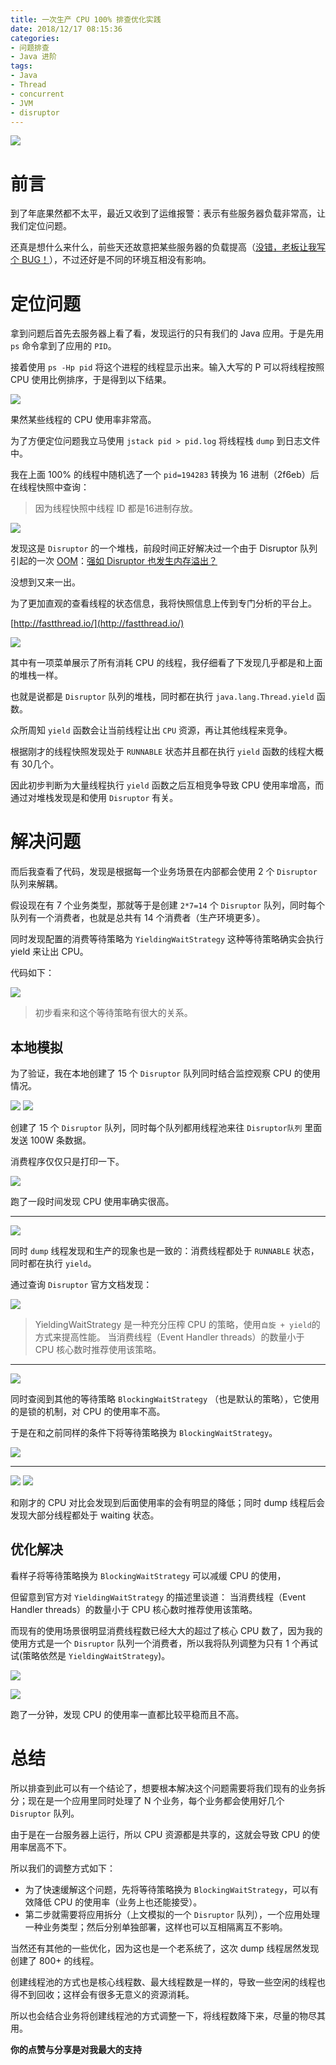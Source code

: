 ```yaml
---
title: 一次生产 CPU 100% 排查优化实践
date: 2018/12/17 08:15:36 
categories: 
- 问题排查
- Java 进阶
tags: 
- Java
- Thread
- concurrent
- JVM
- disruptor
---
```


![](https://ws3.sinaimg.cn/large/006tNbRwly1fy67gauqxyj31eg0u0gun.jpg)

# 前言

到了年底果然都不太平，最近又收到了运维报警：表示有些服务器负载非常高，让我们定位问题。

还真是想什么来什么，前些天还故意把某些服务器的负载提高（[没错，老板让我写个 BUG！](https://crossoverjie.top/2018/12/12/java-senior/java-memary-allocation/)），不过还好是不同的环境互相没有影响。



<!--more-->

# 定位问题

拿到问题后首先去服务器上看了看，发现运行的只有我们的 Java 应用。于是先用 `ps` 命令拿到了应用的 `PID`。

接着使用 `ps -Hp pid` 将这个进程的线程显示出来。输入大写的 P 可以将线程按照 CPU 使用比例排序，于是得到以下结果。

![](https://ws3.sinaimg.cn/large/006tNbRwly1fy7z1kg8s3j30s40ncn9w.jpg)

果然某些线程的 CPU 使用率非常高。


为了方便定位问题我立马使用 `jstack pid > pid.log` 将线程栈 `dump` 到日志文件中。

我在上面 100% 的线程中随机选了一个 `pid=194283` 转换为 16 进制（2f6eb）后在线程快照中查询：

> 因为线程快照中线程 ID 都是16进制存放。

![](https://ws1.sinaimg.cn/large/006tNbRwly1fy7z7vtcruj30q5056tar.jpg)

发现这是 `Disruptor` 的一个堆栈，前段时间正好解决过一个由于 Disruptor 队列引起的一次 [OOM]()：[强如 Disruptor 也发生内存溢出？](https://crossoverjie.top/2018/08/29/java-senior/OOM-Disruptor/)

没想到又来一出。

为了更加直观的查看线程的状态信息，我将快照信息上传到专门分析的平台上。

[http://fastthread.io/](http://fastthread.io/)

![](https://ws2.sinaimg.cn/large/006tNbRwly1fy7zciqp2ij311q0q5jzl.jpg)

其中有一项菜单展示了所有消耗 CPU 的线程，我仔细看了下发现几乎都是和上面的堆栈一样。

也就是说都是 `Disruptor` 队列的堆栈，同时都在执行 `java.lang.Thread.yield` 函数。

众所周知 `yield` 函数会让当前线程让出 `CPU` 资源，再让其他线程来竞争。

根据刚才的线程快照发现处于 `RUNNABLE` 状态并且都在执行 `yield` 函数的线程大概有 30几个。

因此初步判断为大量线程执行 `yield` 函数之后互相竞争导致 CPU 使用率增高，而通过对堆栈发现是和使用 `Disruptor` 有关。

# 解决问题

而后我查看了代码，发现是根据每一个业务场景在内部都会使用 2 个 `Disruptor` 队列来解耦。

假设现在有 7 个业务类型，那就等于是创建 `2*7=14` 个 `Disruptor` 队列，同时每个队列有一个消费者，也就是总共有 14 个消费者（生产环境更多）。

同时发现配置的消费等待策略为 `YieldingWaitStrategy` 这种等待策略确实会执行 yield 来让出 CPU。

代码如下：

![](https://ws3.sinaimg.cn/large/006tNbRwly1fy8yrlsituj30nv0nfq5d.jpg)

> 初步看来和这个等待策略有很大的关系。

## 本地模拟

为了验证，我在本地创建了 15 个 `Disruptor` 队列同时结合监控观察 CPU 的使用情况。

![](https://ws3.sinaimg.cn/large/006tNbRwly1fy8wd8puupj30s10bs0up.jpg)
![](https://ws1.sinaimg.cn/large/006tNbRwly1fy8weciz9jj30po03z0tk.jpg)

创建了 15 个 `Disruptor` 队列，同时每个队列都用线程池来往 `Disruptor队列` 里面发送 100W 条数据。

消费程序仅仅只是打印一下。

![](https://ws2.sinaimg.cn/large/006tNbRwly1fy8whdcy5hj30e706tdg7.jpg)

跑了一段时间发现 CPU 使用率确实很高。

---

![](https://ws4.sinaimg.cn/large/006tNbRwly1fy8wjq0xkwj310t0cln12.jpg)

同时 `dump` 线程发现和生产的现象也是一致的：消费线程都处于 `RUNNABLE` 状态，同时都在执行 `yield`。

通过查询 `Disruptor` 官方文档发现：

![](https://ws4.sinaimg.cn/large/006tNbRwly1fy8wx1x6z8j30l1069jsz.jpg)

> YieldingWaitStrategy 是一种充分压榨 CPU 的策略，使用`自旋 + yield`的方式来提高性能。
> 当消费线程（Event Handler threads）的数量小于 CPU 核心数时推荐使用该策略。

---

![](https://ws3.sinaimg.cn/large/006tNbRwly1fy8wym9wxlj30ln04sjsm.jpg)

同时查阅到其他的等待策略 `BlockingWaitStrategy` （也是默认的策略），它使用的是锁的机制，对 CPU 的使用率不高。

于是在和之前同样的条件下将等待策略换为 `BlockingWaitStrategy`。

![](https://ws3.sinaimg.cn/large/006tNbRwly1fy8x3b5xh7j30pl0brgnh.jpg)

---

![](https://ws1.sinaimg.cn/large/006tNbRwly1fy8x6jytcoj30e605b3yt.jpg)
![](https://ws3.sinaimg.cn/large/006tNbRwly1fy8x79u64nj30t6076jty.jpg)

和刚才的 CPU 对比会发现到后面使用率的会有明显的降低；同时 dump 线程后会发现大部分线程都处于 waiting 状态。


## 优化解决

看样子将等待策略换为 `BlockingWaitStrategy` 可以减缓 CPU 的使用，

但留意到官方对 `YieldingWaitStrategy` 的描述里谈道：
当消费线程（Event Handler threads）的数量小于 CPU 核心数时推荐使用该策略。

而现有的使用场景很明显消费线程数已经大大的超过了核心 CPU 数了，因为我的使用方式是一个 `Disruptor` 队列一个消费者，所以我将队列调整为只有 1 个再试试(策略依然是 `YieldingWaitStrategy`)。

![](https://ws3.sinaimg.cn/large/006tNbRwly1fy8xlhzh05j30qo0aogng.jpg)

![](https://ws2.sinaimg.cn/large/006tNbRwly1fy8xn1ktk6j30e207g0t0.jpg)

跑了一分钟，发现 CPU 的使用率一直都比较平稳而且不高。

# 总结

所以排查到此可以有一个结论了，想要根本解决这个问题需要将我们现有的业务拆分；现在是一个应用里同时处理了 N 个业务，每个业务都会使用好几个 `Disruptor` 队列。

由于是在一台服务器上运行，所以 CPU 资源都是共享的，这就会导致 CPU 的使用率居高不下。

所以我们的调整方式如下：

- 为了快速缓解这个问题，先将等待策略换为 `BlockingWaitStrategy`，可以有效降低 CPU 的使用率（业务上也还能接受）。
- 第二步就需要将应用拆分（上文模拟的一个 `Disruptor` 队列），一个应用处理一种业务类型；然后分别单独部署，这样也可以互相隔离互不影响。

当然还有其他的一些优化，因为这也是一个老系统了，这次 dump 线程居然发现创建了 800+ 的线程。

创建线程池的方式也是核心线程数、最大线程数是一样的，导致一些空闲的线程也得不到回收；这样会有很多无意义的资源消耗。

所以也会结合业务将创建线程池的方式调整一下，将线程数降下来，尽量的物尽其用。


**你的点赞与分享是对我最大的支持**

